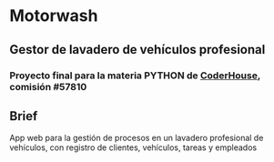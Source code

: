 # Motorwash

## Gestor de lavadero de vehículos profesional

### Proyecto final para la materia PYTHON de [CoderHouse](https://www.coderhouse.com), comisión #57810

## Brief

App web para la gestión de procesos en un lavadero profesional de vehículos, con registro de clientes, vehículos, tareas y empleados
